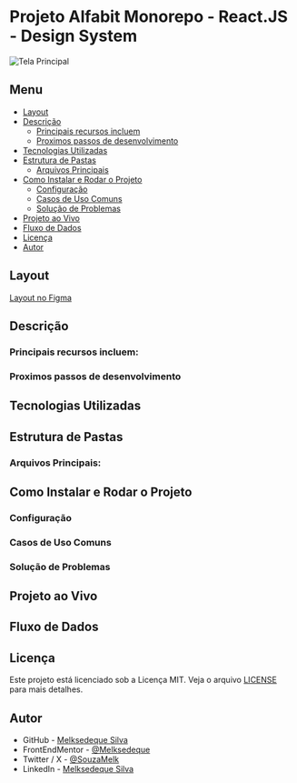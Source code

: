 # Projeto Alfabit Monorepo - React.JS - Design System

![Tela Principal](./screenshot/tela-principal.png)

## Menu

- [Layout](#layout)
- [Descrição](#descrição)
  - [Principais recursos incluem](#principais-recursos-incluem)
  - [Proximos passos de desenvolvimento](#proximos-passos-de-desenvolvimento)
- [Tecnologias Utilizadas](#tecnologias-utilizadas)
- [Estrutura de Pastas](#estrutura-de-pastas)
  - [Arquivos Principais](#arquivos-principais)
- [Como Instalar e Rodar o Projeto](#como-instalar-e-rodar-o-projeto)
  - [Configuração](#configuração)
  - [Casos de Uso Comuns](#casos-de-uso-comuns)
  - [Solução de Problemas](#solução-de-problemas)
- [Projeto ao Vivo](#projeto-ao-vivo)
- [Fluxo de Dados](#fluxo-de-dados)
- [Licença](#licença)
- [Autor](#autor)

## Layout

[Layout no Figma]()

## Descrição

### Principais recursos incluem:

### Proximos passos de desenvolvimento

## Tecnologias Utilizadas

## Estrutura de Pastas

### Arquivos Principais:

## Como Instalar e Rodar o Projeto

### Configuração

### Casos de Uso Comuns

### Solução de Problemas

## Projeto ao Vivo

## Fluxo de Dados

## Licença

Este projeto está licenciado sob a Licença MIT. Veja o arquivo [LICENSE](https://github.com/Melksedeque/organo-alura-reactjs?tab=MIT-1-ov-file) para mais detalhes.

## Autor

- GitHub - [Melksedeque Silva](https://github.com/Melksedeque/)
- FrontEndMentor - [@Melksedeque](https://www.frontendmentor.io/profile/Melksedeque)
- Twitter / X - [@SouzaMelk](https://x.com/SouzaMelk)
- LinkedIn - [Melksedeque Silva](https://www.linkedin.com/in/melksedeque-silva/)
